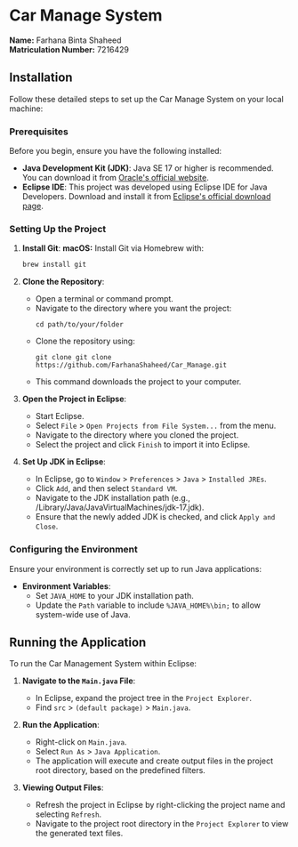 # Car Manage System

**Name:** Farhana Binta Shaheed  
**Matriculation Number:** 7216429

## Installation

Follow these detailed steps to set up the Car Manage System on your local machine:


### Prerequisites

Before you begin, ensure you have the following installed:
- **Java Development Kit (JDK)**: Java SE 17 or higher is recommended. You can download it from [Oracle's official website](https://www.oracle.com/java/technologies/javase-jdk11-downloads.html).
- **Eclipse IDE**: This project was developed using Eclipse IDE for Java Developers. Download and install it from [Eclipse's official download page](https://www.eclipse.org/downloads/packages/).

### Setting Up the Project

1. **Install Git**:
   **macOS:** Install Git via Homebrew with:
     ```bash
     brew install git

2. **Clone the Repository**:
   - Open a terminal or command prompt.
   - Navigate to the directory where you want the project:
     ```
     cd path/to/your/folder
     ```
   - Clone the repository using:
     ```
     git clone git clone https://github.com/FarhanaShaheed/Car_Manage.git
     ```
   - This command downloads the project to your computer.

3. **Open the Project in Eclipse**:
   - Start Eclipse.
   - Select `File` > `Open Projects from File System...` from the menu.
   - Navigate to the directory where you cloned the project.
   - Select the project and click `Finish` to import it into Eclipse.

4. **Set Up JDK in Eclipse**:
   - In Eclipse, go to `Window` > `Preferences` > `Java` > `Installed JREs`.
   - Click `Add`, and then select `Standard VM`.
   - Navigate to the JDK installation path (e.g., /Library/Java/JavaVirtualMachines/jdk-17.jdk).
   - Ensure that the newly added JDK is checked, and click `Apply and Close`.

### Configuring the Environment

Ensure your environment is correctly set up to run Java applications:
- **Environment Variables**:
  - Set `JAVA_HOME` to your JDK installation path.
  - Update the `Path` variable to include `%JAVA_HOME%\bin;` to allow system-wide use of Java.

## Running the Application

To run the Car Management System within Eclipse:
1. **Navigate to the `Main.java` File**:
   - In Eclipse, expand the project tree in the `Project Explorer`.
   - Find `src` > `(default package)` > `Main.java`.
2. **Run the Application**:
   - Right-click on `Main.java`.
   - Select `Run As` > `Java Application`.
   - The application will execute and create output files in the project root directory, based on the predefined filters.

3. **Viewing Output Files**:
   - Refresh the project in Eclipse by right-clicking the project name and selecting `Refresh`.
   - Navigate to the project root directory in the `Project Explorer` to view the generated text files.
